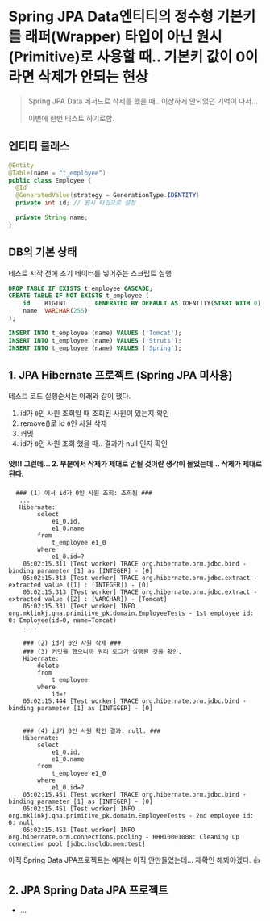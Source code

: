 # Spring JPA Data엔티티의 정수형 기본키를 래퍼(Wrapper) 타입이 아닌 원시(Primitive)로 사용할 때.. 기본키 값이 0이라면 삭제가 안되는 현상

> Spring JPA Data 메서드로 삭제를 했을 때.. 이상하게 안되었던 기억이 나서...
>
> 이번에 한번 테스트 하기로함.



## 엔티티 클래스

```java
@Entity
@Table(name = "t_employee")
public class Employee {
  @Id
  @GeneratedValue(strategy = GenerationType.IDENTITY)
  private int id; // 원시 타입으로 설정

  private String name;
}
```





## DB의 기본 상태

테스트 시작 전에 초기 데이터를 넣어주는 스크립트 실행

```sql
DROP TABLE IF EXISTS t_employee CASCADE;
CREATE TABLE IF NOT EXISTS t_employee (
    id    BIGINT        GENERATED BY DEFAULT AS IDENTITY(START WITH 0) PRIMARY KEY,
    name  VARCHAR(255)
);

INSERT INTO t_employee (name) VALUES ('Tomcat');
INSERT INTO t_employee (name) VALUES ('Struts');
INSERT INTO t_employee (name) VALUES ('Spring');
```



## 1. JPA Hibernate 프로젝트 (Spring JPA 미사용)

테스트 코드 실행순서는 아래와 같이 했다.

1. id가 `0`인 사원 조회일 때 조회된 사원이 있는지 확인
2. remove()로 id `0`인 사원 삭제
3. 커밋
4. id가 `0`인 사원 조회 했을 때.. 결과가 null 인지 확인

#### 앗!!! 그런데... 2. 부분에서 삭제가 제대로 안될 것이란 생각이 들었는데... 삭제가 제대로 된다.

```
  ### (1) 에서 id가 0인 사원 조회: 조회됨 ###
   ...
   Hibernate:
        select
            e1_0.id,
            e1_0.name
        from
            t_employee e1_0
        where
            e1_0.id=?
    05:02:15.311 [Test worker] TRACE org.hibernate.orm.jdbc.bind - binding parameter [1] as [INTEGER] - [0]
    05:02:15.313 [Test worker] TRACE org.hibernate.orm.jdbc.extract - extracted value ([1] : [INTEGER]) - [0]
    05:02:15.313 [Test worker] TRACE org.hibernate.orm.jdbc.extract - extracted value ([2] : [VARCHAR]) - [Tomcat]
    05:02:15.331 [Test worker] INFO  org.mklinkj.qna.primitive_pk.domain.EmployeeTests - 1st employee id: 0: Employee(id=0, name=Tomcat)
    ....
    
    ### (2) id가 0인 사원 삭제 ###
    ### (3) 커밋을 했으니까 쿼리 로그가 실행된 것을 확인.
    Hibernate:
        delete
        from
            t_employee
        where
            id=?
    05:02:15.444 [Test worker] TRACE org.hibernate.orm.jdbc.bind - binding parameter [1] as [INTEGER] - [0]

    
    ### (4) id가 0인 사원 확인 결과: null. ###
    Hibernate:
        select
            e1_0.id,
            e1_0.name
        from
            t_employee e1_0
        where
            e1_0.id=?
    05:02:15.451 [Test worker] TRACE org.hibernate.orm.jdbc.bind - binding parameter [1] as [INTEGER] - [0]
    05:02:15.451 [Test worker] INFO  org.mklinkj.qna.primitive_pk.domain.EmployeeTests - 2nd employee id: 0: null
    05:02:15.452 [Test worker] INFO  org.hibernate.orm.connections.pooling - HHH10001008: Cleaning up connection pool [jdbc:hsqldb:mem:test]
```



아직 Spring Data JPA프로젝트는 예제는 아직 안만들었는데... 재확인 해봐야겠다. 👍





## 2. JPA Spring Data JPA 프로젝트

* ...